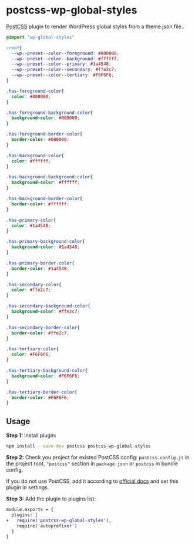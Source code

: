 # postcss-wp-global-styles

[PostCSS] plugin to render WordPress global styles from a theme.json file..

[PostCSS]: https://github.com/postcss/postcss

```css
@import "wp-global-styles"
```

```css
:root{
  --wp--preset--color--foreground: #000000;
  --wp--preset--color--background: #ffffff;
  --wp--preset--color--primary: #1a4548;
  --wp--preset--color--secondary: #ffe2c7;
  --wp--preset--color--tertiary: #F6F6F6;
}

.has-foreground-color{
  color: #000000;
}

.has-foreground-background-color{
  background-color: #000000;
}

.has-foreground-border-color{
  border-color: #000000;
}

.has-background-color{
  color: #ffffff;
}

.has-background-background-color{
  background-color: #ffffff;
}

.has-background-border-color{
  border-color: #ffffff;
}

.has-primary-color{
  color: #1a4548;
}

.has-primary-background-color{
  background-color: #1a4548;
}

.has-primary-border-color{
  border-color: #1a4548;
}

.has-secondary-color{
  color: #ffe2c7;
}

.has-secondary-background-color{
  background-color: #ffe2c7;
}

.has-secondary-border-color{
  border-color: #ffe2c7;
}

.has-tertiary-color{
  color: #F6F6F6;
}

.has-tertiary-background-color{
  background-color: #F6F6F6;
}

.has-tertiary-border-color{
  border-color: #F6F6F6;
}
```

## Usage

**Step 1:** Install plugin:

```sh
npm install --save-dev postcss postcss-wp-global-styles
```

**Step 2:** Check you project for existed PostCSS config: `postcss.config.js`
in the project root, `"postcss"` section in `package.json`
or `postcss` in bundle config.

If you do not use PostCSS, add it according to [official docs]
and set this plugin in settings.

**Step 3:** Add the plugin to plugins list:

```diff
module.exports = {
  plugins: [
+   require('postcss-wp-global-styles'),
    require('autoprefixer')
  ]
}
```

[official docs]: https://github.com/postcss/postcss#usage
